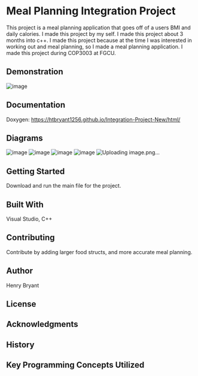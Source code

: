 # Meal Planning Integration Project
  This project is a meal planning application that goes off of a users BMI and daily calories. I made this project by my self. I made this project about 3 months into c++. I made this project because at the time I was interested in working out and meal planning, so I made a meal planning application. I made this project during COP3003 at FGCU.

## Demonstration
![image](https://user-images.githubusercontent.com/60831223/146274016-ad089b17-90a1-4953-9804-d0a027f79f45.png)


## Documentation
  Doxygen:
  https://htbryant1256.github.io/Integration-Project-New/html/


## Diagrams
  ![image](https://user-images.githubusercontent.com/60831223/146274245-a7458c21-745f-424d-967c-7a2f5a4be1ea.png)
![image](https://user-images.githubusercontent.com/60831223/146274302-46d2e0c8-458b-483f-bd97-21bf869a30af.png)
![image](https://user-images.githubusercontent.com/60831223/146274465-7068ed86-b7a9-4839-9fd0-f2c4a19f5c18.png)
![image](https://user-images.githubusercontent.com/60831223/146274278-99a7334f-deee-4e18-a549-3b4fabd6ecb4.png)
![Uploading image.png…]()

## Getting Started
  Download and run the main file for the project.

## Built With
  Visual Studio, C++

## Contributing
  Contribute by adding larger food structs, and more accurate meal planning.

## Author
  Henry Bryant

## License


## Acknowledgments


## History


## Key Programming Concepts Utilized




